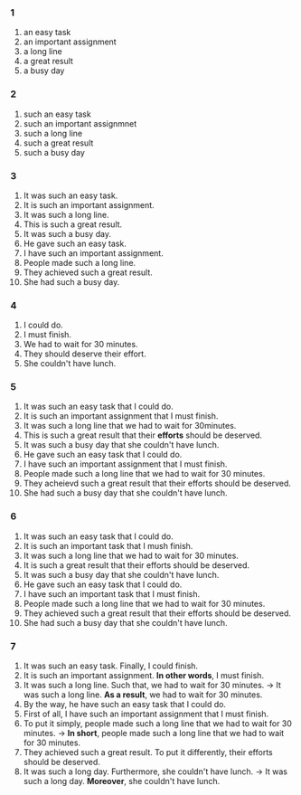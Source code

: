 ### 1
1. an easy task
2. an important assignment
3. a long line
4. a great result
5. a busy day
### 2
1. such an easy task
2. such an important assignmnet
3. such a long line
4. such a great result
5. such a busy day
### 3
1. It was such an easy task.
2. It is such an important assignment.
3. It was such a long line.
4. This is such a great result.
5. It was such a busy day.
6. He gave such an easy task.
7. I have such an important assignment.
8. People made such a long line.
9. They achieved such a great result.
10. She had such a busy day.
### 4
1. I could do.
2. I must finish.
3. We had to wait for 30 minutes.
4. They should deserve their effort.
5. She couldn't have lunch.
### 5
1. It was such an easy task that I could do.
2. It is such an important assignment that I must finish.
3. It was such a long line that we had to wait for 30minutes.
4. This is such a great result that their **efforts** should be deserved.
5. It was such a busy day that she couldn't have lunch. 
6. He gave such an easy task that I could do.
7. I have such an important assignment that I must finish.
8. People made such a long line that we had to wait for 30 minutes.
9. They acheievd such a great result that their efforts should be deserved.
10. She had such a busy day that she couldn't have lunch.
### 6
1. It was such an easy task that I could do.
2. It is such an important task that I mush finish.
3. It was such a long line that we had to wait for 30 minutes.
4. It is such a great result that their efforts should be deserved.
5. It was such a busy day that she couldn't have lunch.
6. He gave such an easy task that I could do.
7. I have such an important task that I must finish.
8. People made such a long line that we had to wait for 30 minutes.
9. They achieved such a great result that their efforts should be deserved.
10. She had such a busy day that she couldn't have lunch.
### 7
1. It was such an easy task. Finally, I could finish.
2. It is such an important assignment. **In other words**, I must finish.
3. It was such a long line. Such that, we had to wait for 30 minutes.
-> It was such a long line. **As a result**, we had to wait for 30 minutes.  
4. By the way, he have such an easy task that I could do.
5. First of all, I have such an important assignment that I must finish.
6. To put it simply, people made such a long line that we had to wait for 30 minutes.
-> **In short**, people made such a long line that we had to wait for 30 minutes.  
7. They achieved such a great result. To put it differently, their efforts should be deserved.
8. It was such a long day. Furthermore, she couldn't have lunch.
-> It was such a long day. **Moreover**, she couldn't have lunch.  
